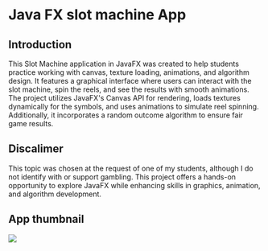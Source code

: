 
# Java FX slot machine App

## Introduction
This Slot Machine application in JavaFX was created to help students practice working with canvas, texture loading, animations, and algorithm design. It features a graphical interface where users can interact with the slot machine, 
spin the reels, and see the results with smooth animations. The project utilizes JavaFX's Canvas API for rendering, loads textures dynamically for the symbols, and uses animations to simulate reel spinning. Additionally, it incorporates 
a random outcome algorithm to ensure fair game results. 

## Discalimer
This topic was chosen at the request of one of my students, although I do not identify with or support gambling. This project offers a hands-on opportunity to explore JavaFX while enhancing skills in graphics, animation, and algorithm development.

## App thumbnail
![](slot_machineExample.gif)
